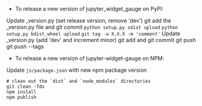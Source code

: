 - To release a new version of jupyter_widget_gauge on PyPI:

Update _version.py (set release version, remove 'dev')
git add the _version.py file and git commit
`python setup.py sdist upload`
`python setup.py bdist_wheel upload`
`git tag -a X.X.X -m 'comment'`
Update _version.py (add 'dev' and increment minor)
git add and git commit
git push
git push --tags

- To release a new version of jupyter-widget-gauge on NPM:

Update `js/package.json` with new npm package version

```
# clean out the `dist` and `node_modules` directories
git clean -fdx
npm install
npm publish
```